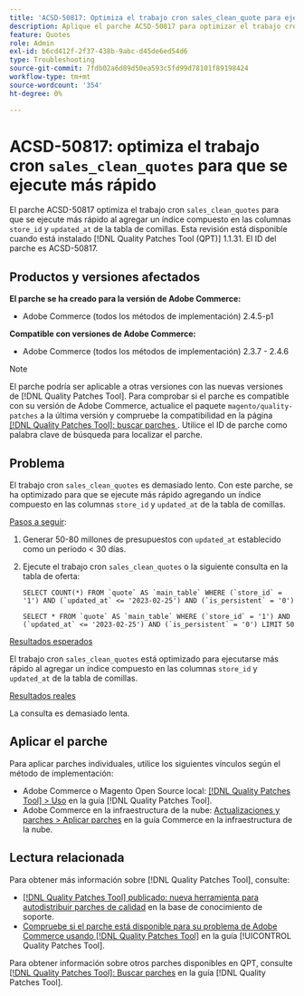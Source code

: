 ```yaml
---
title: 'ACSD-50817: Optimiza el trabajo cron sales_clean_quote para ejecutarse más rápido'
description: Aplique el parche ACSD-50817 para optimizar el trabajo cron "sales_clean_quote" para que se ejecute más rápido añadiendo un índice compuesto en las columnas "store_id" y "updated_at" en la tabla de ofertas.
feature: Quotes
role: Admin
exl-id: b6cd412f-2f37-438b-9abc-d45de6ed54d6
type: Troubleshooting
source-git-commit: 7fdb02a6d89d50ea593c5fd99d78101f89198424
workflow-type: tm+mt
source-wordcount: '354'
ht-degree: 0%

---
```


# ACSD-50817: optimiza el trabajo cron `sales_clean_quotes` para que se ejecute más rápido

El parche ACSD-50817 optimiza el trabajo cron `sales_clean_quotes` para que se ejecute más rápido al agregar un índice compuesto en las columnas `store_id` y `updated_at` de la tabla de comillas. Esta revisión está disponible cuando está instalado [!DNL Quality Patches Tool (QPT)] 1.1.31. El ID del parche es ACSD-50817.

## Productos y versiones afectados

**El parche se ha creado para la versión de Adobe Commerce:**

* Adobe Commerce (todos los métodos de implementación) 2.4.5-p1

**Compatible con versiones de Adobe Commerce:**

* Adobe Commerce (todos los métodos de implementación) 2.3.7 - 2.4.6

>[!NOTE]
>
>El parche podría ser aplicable a otras versiones con las nuevas versiones de [!DNL Quality Patches Tool]. Para comprobar si el parche es compatible con su versión de Adobe Commerce, actualice el paquete `magento/quality-patches` a la última versión y compruebe la compatibilidad en la página [[!DNL Quality Patches Tool]: buscar parches ](https://experienceleague.adobe.com/tools/commerce-quality-patches/index.html?lang=es). Utilice el ID de parche como palabra clave de búsqueda para localizar el parche.

## Problema

El trabajo cron `sales_clean_quotes` es demasiado lento. Con este parche, se ha optimizado para que se ejecute más rápido agregando un índice compuesto en las columnas `store_id` y `updated_at` de la tabla de comillas.

<u>Pasos a seguir</u>:

1. Generar 50-80 millones de presupuestos con `updated_at` establecido como un período &lt; 30 días.
1. Ejecute el trabajo cron `sales_clean_quotes` o la siguiente consulta en la tabla de oferta:

   ```cron
   SELECT COUNT(*) FROM `quote` AS `main_table` WHERE (`store_id` = '1') AND (`updated_at` <= '2023-02-25') AND (`is_persistent` = '0')
   
   SELECT * FROM `quote` AS `main_table` WHERE (`store_id` = '1') AND (`updated_at` <= '2023-02-25') AND (`is_persistent` = '0') LIMIT 50
   ```

<u>Resultados esperados</u>

El trabajo cron `sales_clean_quotes` está optimizado para ejecutarse más rápido al agregar un índice compuesto en las columnas `store_id` y `updated_at` de la tabla de comillas.

<u>Resultados reales</u>

La consulta es demasiado lenta.

## Aplicar el parche

Para aplicar parches individuales, utilice los siguientes vínculos según el método de implementación:

* Adobe Commerce o Magento Open Source local: [[!DNL Quality Patches Tool] > Uso](/help/tools/quality-patches-tool/usage.md) en la guía [!DNL Quality Patches Tool].
* Adobe Commerce en la infraestructura de la nube: [Actualizaciones y parches > Aplicar parches](https://experienceleague.adobe.com/docs/commerce-cloud-service/user-guide/develop/upgrade/apply-patches.html?lang=es) en la guía Commerce en la infraestructura de la nube.

## Lectura relacionada

Para obtener más información sobre [!DNL Quality Patches Tool], consulte:

* [[!DNL Quality Patches Tool] publicado: nueva herramienta para autodistribuir parches de calidad](https://experienceleague.adobe.com/es/docs/commerce-operations/tools/quality-patches-tool/quality-patches-tool-to-self-serve-quality-patches) en la base de conocimiento de soporte.
* [Compruebe si el parche está disponible para su problema de Adobe Commerce usando [!DNL Quality Patches Tool]](/help/tools/quality-patches-tool/patches-available-in-qpt/check-patch-for-magento-issue-with-magento-quality-patches.md) en la guía [!UICONTROL Quality Patches Tool].


Para obtener información sobre otros parches disponibles en QPT, consulte [[!DNL Quality Patches Tool]: Buscar parches](https://experienceleague.adobe.com/tools/commerce-quality-patches/index.html?lang=es) en la guía [!DNL Quality Patches Tool].
